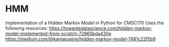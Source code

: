 # HMM

implementation of a Hidden Markov Model in Python for CMSC170
Uses the following resources:
https://towardsdatascience.com/hidden-markov-model-implemented-from-scratch-72865bda430e
https://medium.com/@kangeugine/hidden-markov-model-7681c22f5b9
